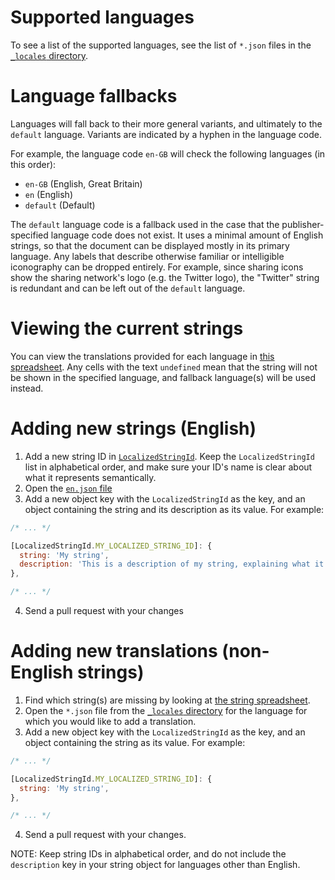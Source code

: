 # Supported languages

To see a list of the supported languages, see the list of `*.json` files in the [`_locales` directory](https://github.com/ampproject/amphtml/tree/main/extensions/amp-story/1.0/_locales).

# Language fallbacks

Languages will fall back to their more general variants, and ultimately to the `default` language. Variants are indicated by a hyphen in the language code.

For example, the language code `en-GB` will check the following languages (in this order):

-   `en-GB` (English, Great Britain)
-   `en` (English)
-   `default` (Default)

The `default` language code is a fallback used in the case that the publisher-specified language code does not exist. It uses a minimal amount of English strings, so that the document can be displayed mostly in its primary language. Any labels that describe otherwise familiar or intelligible iconography can be dropped entirely. For example, since sharing icons show the sharing network's logo (e.g. the Twitter logo), the "Twitter" string is redundant and can be left out of the `default` language.

# Viewing the current strings

You can view the translations provided for each language in [this spreadsheet](https://bit.ly/amp-story-strings). Any cells with the text `undefined` mean that the string will not be shown in the specified language, and fallback language(s) will be used instead.

# Adding new strings (English)

1. Add a new string ID in [`LocalizedStringId`](https://github.com/ampproject/amphtml/blob/main/src/service/localization/strings.js#L16). Keep the `LocalizedStringId` list in alphabetical order, and make sure your ID's name is clear about what it represents semantically.
2. Open the [`en.json` file](https://github.com/ampproject/amphtml/blob/main/extensions/amp-story/1.0/_locales/en.json)
3. Add a new object key with the `LocalizedStringId` as the key, and an object containing the string and its description as its value. For example:

```javascript
/* ... */

[LocalizedStringId.MY_LOCALIZED_STRING_ID]: {
  string: 'My string',
  description: 'This is a description of my string, explaining what it means and/or how it is used.',
},

/* ... */
```

4. Send a pull request with your changes

# Adding new translations (non-English strings)

1. Find which string(s) are missing by looking at [the string spreadsheet](https://bit.ly/amp-story-strings).
2. Open the `*.json` file from the [`_locales` directory](https://github.com/ampproject/amphtml/tree/main/extensions/amp-story/1.0/_locales) for the language for which you would like to add a translation.
3. Add a new object key with the `LocalizedStringId` as the key, and an object containing the string as its value. For example:

```javascript
/* ... */

[LocalizedStringId.MY_LOCALIZED_STRING_ID]: {
  string: 'My string',
},

/* ... */
```

4. Send a pull request with your changes.

NOTE: Keep string IDs in alphabetical order, and do not include the `description` key in your string object for languages other than English.
